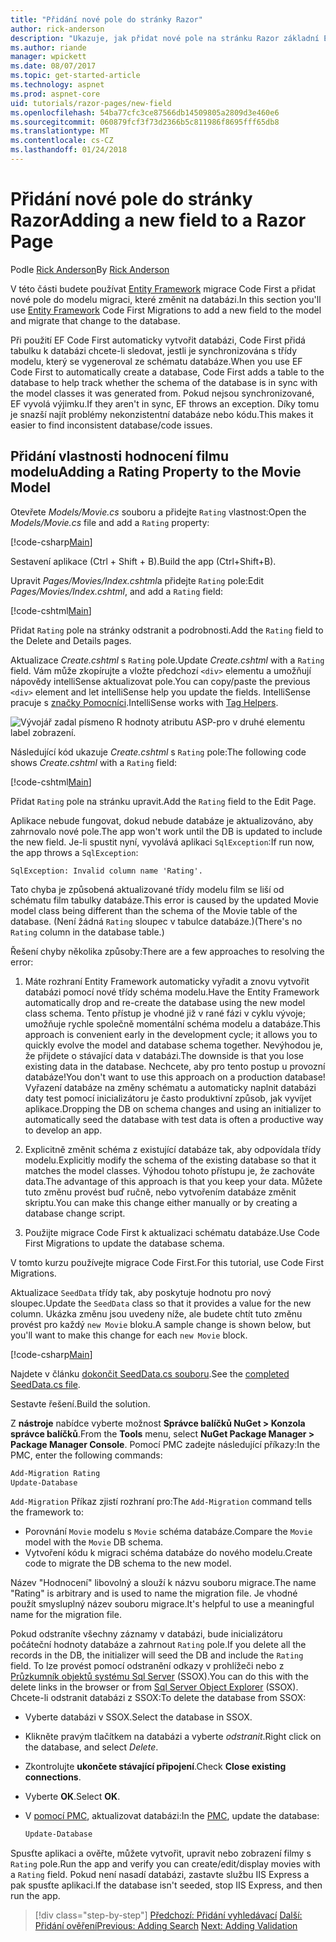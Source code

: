 ```yaml
---
title: "Přidání nové pole do stránky Razor"
author: rick-anderson
description: "Ukazuje, jak přidat nové pole na stránku Razor základní Entity Framework"
ms.author: riande
manager: wpickett
ms.date: 08/07/2017
ms.topic: get-started-article
ms.technology: aspnet
ms.prod: aspnet-core
uid: tutorials/razor-pages/new-field
ms.openlocfilehash: 54ba77cfc3ce87566db14509805a2809d3e460e6
ms.sourcegitcommit: 060879fcf3f73d2366b5c811986f8695fff65db8
ms.translationtype: MT
ms.contentlocale: cs-CZ
ms.lasthandoff: 01/24/2018
---
```

# <a name="adding-a-new-field-to-a-razor-page"></a><span data-ttu-id="5e38d-103">Přidání nové pole do stránky Razor</span><span class="sxs-lookup"><span data-stu-id="5e38d-103">Adding a new field to a Razor Page</span></span>

<span data-ttu-id="5e38d-104">Podle [Rick Anderson](https://twitter.com/RickAndMSFT)</span><span class="sxs-lookup"><span data-stu-id="5e38d-104">By [Rick Anderson](https://twitter.com/RickAndMSFT)</span></span>

<span data-ttu-id="5e38d-105">V této části budete používat [Entity Framework](https://docs.microsoft.com/ef/core/get-started/aspnetcore/new-db) migrace Code First a přidat nové pole do modelu migraci, které změnit na databázi.</span><span class="sxs-lookup"><span data-stu-id="5e38d-105">In this section you'll use [Entity Framework](https://docs.microsoft.com/ef/core/get-started/aspnetcore/new-db) Code First Migrations to add a new field to the model and migrate that change to the database.</span></span>

<span data-ttu-id="5e38d-106">Při použití EF Code First automaticky vytvořit databázi, Code First přidá tabulku k databázi chcete-li sledovat, jestli je synchronizována s třídy modelu, který se vygeneroval ze schématu databáze.</span><span class="sxs-lookup"><span data-stu-id="5e38d-106">When you use EF Code First to automatically create a database, Code First adds a table to the database to help track whether the schema of the database is in sync with the model classes it was generated from.</span></span> <span data-ttu-id="5e38d-107">Pokud nejsou synchronizované, EF vyvolá výjimku.</span><span class="sxs-lookup"><span data-stu-id="5e38d-107">If they aren't in sync, EF throws an exception.</span></span> <span data-ttu-id="5e38d-108">Díky tomu je snazší najít problémy nekonzistentní databáze nebo kódu.</span><span class="sxs-lookup"><span data-stu-id="5e38d-108">This makes it easier to find inconsistent database/code issues.</span></span>

## <a name="adding-a-rating-property-to-the-movie-model"></a><span data-ttu-id="5e38d-109">Přidání vlastnosti hodnocení filmu modelu</span><span class="sxs-lookup"><span data-stu-id="5e38d-109">Adding a Rating Property to the Movie Model</span></span>

<span data-ttu-id="5e38d-110">Otevřete *Models/Movie.cs* souboru a přidejte `Rating` vlastnost:</span><span class="sxs-lookup"><span data-stu-id="5e38d-110">Open the *Models/Movie.cs* file and add a `Rating` property:</span></span>

[!code-csharp[Main](razor-pages-start/sample/RazorPagesMovie/Models/MovieDateRating.cs?highlight=11&range=7-18)]

<span data-ttu-id="5e38d-111">Sestavení aplikace (Ctrl + Shift + B).</span><span class="sxs-lookup"><span data-stu-id="5e38d-111">Build the app (Ctrl+Shift+B).</span></span>

<span data-ttu-id="5e38d-112">Upravit *Pages/Movies/Index.cshtml*a přidejte `Rating` pole:</span><span class="sxs-lookup"><span data-stu-id="5e38d-112">Edit *Pages/Movies/Index.cshtml*, and add a `Rating` field:</span></span>

[!code-cshtml[Main](razor-pages-start/sample/RazorPagesMovie/Pages/Movies/Index.cshtml?highlight=40-42,61-63)]

<span data-ttu-id="5e38d-113">Přidat `Rating` pole na stránky odstranit a podrobnosti.</span><span class="sxs-lookup"><span data-stu-id="5e38d-113">Add the `Rating` field to the Delete and Details pages.</span></span>

<span data-ttu-id="5e38d-114">Aktualizace *Create.cshtml* s `Rating` pole.</span><span class="sxs-lookup"><span data-stu-id="5e38d-114">Update *Create.cshtml* with a `Rating` field.</span></span> <span data-ttu-id="5e38d-115">Vám může zkopírujte a vložte předchozí `<div>` elementu a umožňují nápovědy intelliSense aktualizovat pole.</span><span class="sxs-lookup"><span data-stu-id="5e38d-115">You can copy/paste the previous `<div>` element and let intelliSense help you update the fields.</span></span> <span data-ttu-id="5e38d-116">IntelliSense pracuje s [značky Pomocníci](xref:mvc/views/tag-helpers/intro).</span><span class="sxs-lookup"><span data-stu-id="5e38d-116">IntelliSense works with [Tag Helpers](xref:mvc/views/tag-helpers/intro).</span></span>

![Vývojář zadal písmeno R hodnoty atributu ASP-pro v druhé elementu label zobrazení.](new-field/_static/cr.png)

<span data-ttu-id="5e38d-120">Následující kód ukazuje *Create.cshtml* s `Rating` pole:</span><span class="sxs-lookup"><span data-stu-id="5e38d-120">The following code shows *Create.cshtml* with a `Rating` field:</span></span>

[!code-cshtml[Main](razor-pages-start/sample/RazorPagesMovie/Pages/Movies/Create.cshtml?highlight=36-40)]

<span data-ttu-id="5e38d-121">Přidat `Rating` pole na stránku upravit.</span><span class="sxs-lookup"><span data-stu-id="5e38d-121">Add the `Rating` field to the Edit Page.</span></span>

<span data-ttu-id="5e38d-122">Aplikace nebude fungovat, dokud nebude databáze je aktualizováno, aby zahrnovalo nové pole.</span><span class="sxs-lookup"><span data-stu-id="5e38d-122">The app won't work until the DB is updated to include the new field.</span></span> <span data-ttu-id="5e38d-123">Je-li spustit nyní, vyvolává aplikaci `SqlException`:</span><span class="sxs-lookup"><span data-stu-id="5e38d-123">If run now, the app throws a `SqlException`:</span></span>

```
SqlException: Invalid column name 'Rating'.
```

<span data-ttu-id="5e38d-124">Tato chyba je způsobená aktualizované třídy modelu film se liší od schématu film tabulky databáze.</span><span class="sxs-lookup"><span data-stu-id="5e38d-124">This error is caused by the updated Movie model class being different than the schema of the Movie table of the database.</span></span> <span data-ttu-id="5e38d-125">(Není žádná `Rating` sloupec v tabulce databáze.)</span><span class="sxs-lookup"><span data-stu-id="5e38d-125">(There's no `Rating` column in the database table.)</span></span>

<span data-ttu-id="5e38d-126">Řešení chyby několika způsoby:</span><span class="sxs-lookup"><span data-stu-id="5e38d-126">There are a few approaches to resolving the error:</span></span>

1. <span data-ttu-id="5e38d-127">Máte rozhraní Entity Framework automaticky vyřadit a znovu vytvořit databázi pomocí nové třídy schéma modelu.</span><span class="sxs-lookup"><span data-stu-id="5e38d-127">Have the Entity Framework automatically drop and re-create the database using  the new model class schema.</span></span> <span data-ttu-id="5e38d-128">Tento přístup je vhodné již v rané fázi v cyklu vývoje; umožňuje rychle společně momentální schéma modelu a databáze.</span><span class="sxs-lookup"><span data-stu-id="5e38d-128">This approach is convenient early in the development cycle; it allows you to quickly evolve the model and database schema together.</span></span> <span data-ttu-id="5e38d-129">Nevýhodou je, že přijdete o stávající data v databázi.</span><span class="sxs-lookup"><span data-stu-id="5e38d-129">The downside is that you lose existing data in the database.</span></span> <span data-ttu-id="5e38d-130">Nechcete, aby pro tento postup u provozní databáze!</span><span class="sxs-lookup"><span data-stu-id="5e38d-130">You don't want to use this approach on a production database!</span></span> <span data-ttu-id="5e38d-131">Vyřazení databáze na změny schématu a automaticky naplnit databázi daty test pomocí inicializátoru je často produktivní způsob, jak vyvíjet aplikace.</span><span class="sxs-lookup"><span data-stu-id="5e38d-131">Dropping the DB on schema changes and using an initializer to automatically seed the database with test data is often a productive way to develop an app.</span></span>

2. <span data-ttu-id="5e38d-132">Explicitně změnit schéma z existující databáze tak, aby odpovídala třídy modelu.</span><span class="sxs-lookup"><span data-stu-id="5e38d-132">Explicitly modify the schema of the existing database so that it matches the model classes.</span></span> <span data-ttu-id="5e38d-133">Výhodou tohoto přístupu je, že zachováte data.</span><span class="sxs-lookup"><span data-stu-id="5e38d-133">The advantage of this approach is that you keep your data.</span></span> <span data-ttu-id="5e38d-134">Můžete tuto změnu provést buď ručně, nebo vytvořením databáze změnit skriptu.</span><span class="sxs-lookup"><span data-stu-id="5e38d-134">You can make this change either manually or by creating a database change script.</span></span>

3. <span data-ttu-id="5e38d-135">Použijte migrace Code First k aktualizaci schématu databáze.</span><span class="sxs-lookup"><span data-stu-id="5e38d-135">Use Code First Migrations to update the database schema.</span></span>

<span data-ttu-id="5e38d-136">V tomto kurzu používejte migrace Code First.</span><span class="sxs-lookup"><span data-stu-id="5e38d-136">For this tutorial, use Code First Migrations.</span></span>

<span data-ttu-id="5e38d-137">Aktualizace `SeedData` třídy tak, aby poskytuje hodnotu pro nový sloupec.</span><span class="sxs-lookup"><span data-stu-id="5e38d-137">Update the `SeedData` class so that it provides a value for the new column.</span></span> <span data-ttu-id="5e38d-138">Ukázka změnu jsou uvedeny níže, ale budete chtít tuto změnu provést pro každý `new Movie` bloku.</span><span class="sxs-lookup"><span data-stu-id="5e38d-138">A sample change is shown below, but you'll want to make this change for each `new Movie` block.</span></span>

[!code-csharp[Main](razor-pages-start/sample/RazorPagesMovie/Models/SeedDataRating.cs?name=snippet1&highlight=8)]

<span data-ttu-id="5e38d-139">Najdete v článku [dokončit SeedData.cs souboru](https://github.com/aspnet/Docs/blob/master/aspnetcore/tutorials/razor-pages/razor-pages-start/sample/RazorPagesMovie/Models/SeedDataRating.cs).</span><span class="sxs-lookup"><span data-stu-id="5e38d-139">See the [completed SeedData.cs file](https://github.com/aspnet/Docs/blob/master/aspnetcore/tutorials/razor-pages/razor-pages-start/sample/RazorPagesMovie/Models/SeedDataRating.cs).</span></span>

<span data-ttu-id="5e38d-140">Sestavte řešení.</span><span class="sxs-lookup"><span data-stu-id="5e38d-140">Build the solution.</span></span>

<a name="pmc"></a><span data-ttu-id="5e38d-141">Z **nástroje** nabídce vyberte možnost **Správce balíčků NuGet > Konzola správce balíčků**.</span><span class="sxs-lookup"><span data-stu-id="5e38d-141">From the **Tools** menu, select **NuGet Package Manager > Package Manager Console**.</span></span>
<span data-ttu-id="5e38d-142">Pomocí PMC zadejte následující příkazy:</span><span class="sxs-lookup"><span data-stu-id="5e38d-142">In the PMC, enter the following commands:</span></span>

```powershell
Add-Migration Rating
Update-Database
```

<span data-ttu-id="5e38d-143">`Add-Migration` Příkaz zjistí rozhraní pro:</span><span class="sxs-lookup"><span data-stu-id="5e38d-143">The `Add-Migration` command tells the framework to:</span></span>

* <span data-ttu-id="5e38d-144">Porovnání `Movie` modelu s `Movie` schéma databáze.</span><span class="sxs-lookup"><span data-stu-id="5e38d-144">Compare the `Movie` model with the `Movie` DB schema.</span></span>
* <span data-ttu-id="5e38d-145">Vytvoření kódu k migraci schéma databáze do nového modelu.</span><span class="sxs-lookup"><span data-stu-id="5e38d-145">Create code to migrate the DB schema to the new model.</span></span>

<span data-ttu-id="5e38d-146">Název "Hodnocení" libovolný a slouží k názvu souboru migrace.</span><span class="sxs-lookup"><span data-stu-id="5e38d-146">The name "Rating" is arbitrary and is used to name the migration file.</span></span> <span data-ttu-id="5e38d-147">Je vhodné použít smysluplný název souboru migrace.</span><span class="sxs-lookup"><span data-stu-id="5e38d-147">It's helpful to use a meaningful name for the migration file.</span></span>

<a name="ssox"></a><span data-ttu-id="5e38d-148">Pokud odstraníte všechny záznamy v databázi, bude inicializátoru počáteční hodnoty databáze a zahrnout `Rating` pole.</span><span class="sxs-lookup"><span data-stu-id="5e38d-148">If you delete all the records in the DB, the initializer will seed the DB and include the `Rating` field.</span></span> <span data-ttu-id="5e38d-149">To lze provést pomocí odstranění odkazy v prohlížeči nebo z [Průzkumník objektů systému Sql Server](xref:tutorials/razor-pages/sql#ssox) (SSOX).</span><span class="sxs-lookup"><span data-stu-id="5e38d-149">You can do this with the delete links in the browser or from [Sql Server Object Explorer](xref:tutorials/razor-pages/sql#ssox) (SSOX).</span></span> <span data-ttu-id="5e38d-150">Chcete-li odstranit databázi z SSOX:</span><span class="sxs-lookup"><span data-stu-id="5e38d-150">To delete the database from SSOX:</span></span>

* <span data-ttu-id="5e38d-151">Vyberte databázi v SSOX.</span><span class="sxs-lookup"><span data-stu-id="5e38d-151">Select the database in SSOX.</span></span>
* <span data-ttu-id="5e38d-152">Klikněte pravým tlačítkem na databázi a vyberte *odstranit*.</span><span class="sxs-lookup"><span data-stu-id="5e38d-152">Right click on the database, and select *Delete*.</span></span>
* <span data-ttu-id="5e38d-153">Zkontrolujte **ukončete stávající připojení**.</span><span class="sxs-lookup"><span data-stu-id="5e38d-153">Check **Close existing connections**.</span></span>
* <span data-ttu-id="5e38d-154">Vyberte **OK**.</span><span class="sxs-lookup"><span data-stu-id="5e38d-154">Select **OK**.</span></span>
* <span data-ttu-id="5e38d-155">V [pomocí PMC](xref:tutorials/razor-pages/new-field#pmc), aktualizovat databázi:</span><span class="sxs-lookup"><span data-stu-id="5e38d-155">In the [PMC](xref:tutorials/razor-pages/new-field#pmc), update the database:</span></span>

  ```powershell
  Update-Database
  ```

<span data-ttu-id="5e38d-156">Spusťte aplikaci a ověřte, můžete vytvořit, upravit nebo zobrazení filmy s `Rating` pole.</span><span class="sxs-lookup"><span data-stu-id="5e38d-156">Run the app and verify you can create/edit/display movies with a `Rating` field.</span></span> <span data-ttu-id="5e38d-157">Pokud není nasadí databázi, zastavte službu IIS Express a pak spusťte aplikaci.</span><span class="sxs-lookup"><span data-stu-id="5e38d-157">If the database isn't seeded, stop IIS Express, and then run the app.</span></span>

>[!div class="step-by-step"]
<span data-ttu-id="5e38d-158">[Předchozí: Přidání vyhledávací](xref:tutorials/razor-pages/search)
[Další: Přidání ověření](xref:tutorials/razor-pages/validation)</span><span class="sxs-lookup"><span data-stu-id="5e38d-158">[Previous: Adding Search](xref:tutorials/razor-pages/search)
[Next: Adding Validation](xref:tutorials/razor-pages/validation)</span></span>
